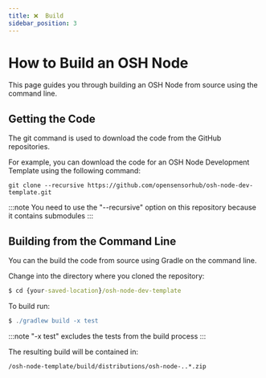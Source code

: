 ```yaml
---
title: ❌  Build
sidebar_position: 3
---
```


# How to Build an OSH Node

This page guides you through building an OSH Node from source using the command line.

## Getting the Code
The git command is used to download the code from the GitHub repositories. 

For example, you can download the code for an OSH Node Development Template using the following command:

```git 
git clone --recursive https://github.com/opensensorhub/osh-node-dev-template.git
```

:::note
You need to use the "--recursive" option on this repository because it contains submodules
:::

## Building from the Command Line
You can the build the code from source using Gradle on the command line.

Change into the directory where you cloned the repository:

```cmd
$ cd {your-saved-location}/osh-node-dev-template
```
To build run:   
```gradle
$ ./gradlew build -x test
```
:::note
"-x test" excludes the tests from the build process 
:::



The resulting build will be contained in:

```/osh-node-template/build/distributions/osh-node-..*.zip```
